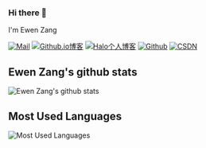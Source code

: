 ### Hi there 👋
I'm Ewen Zang


[![Mail](https://img.shields.io/badge/-QQmail-c14438?logo=Gmail&logoColor=white&style=for-the-badge)](mailto:ewenzang@qq.com)
[![Github.io博客](https://img.shields.io/badge/Blog-Github.io博客-blue.svg?style=for-the-badge)](http://doc.ewenzang.xyz)
[![Halo个人博客](https://img.shields.io/badge/Blog-Halo个人博客-orange.svg?style=for-the-badge)](http://my.ewenzang.xyz:19935)
[![Github](https://img.shields.io/badge/-Github-000?style=for-the-badge&logo=Github&logoColor=white)](https://github.com/ZGEwen/)
[![CSDN](https://img.shields.io/badge/CSDN-%E5%8B%BF%E8%AA%9E%E5%BF%B5%E5%8D%83-red.svg?style=for-the-badge)](https://blog.csdn.net/ZGEwen)
## Ewen Zang's github stats
![Ewen Zang's github stats](https://github-readme-stats.vercel.app/api?username=ZGEwen&show_icons=true&hide=issues)
## Most Used Languages

![Most Used Languages](https://github-readme-stats.vercel.app/api/top-langs/?username=ZGEwen&layout=compact)


<!--
**ZGEwen/ZGEwen** is a ✨ _special_ ✨ repository because its `README.md` (this file) appears on your GitHub profile.

Here are some ideas to get you started:

- 🔭 I’m currently working on ...
- 🌱 I’m currently learning ...
- 👯 I’m looking to collaborate on ...
- 🤔 I’m looking for help with ...
- 💬 Ask me about ...
- 📫 How to reach me: ...
- 😄 Pronouns: ...
- ⚡ Fun fact: ...
-->
